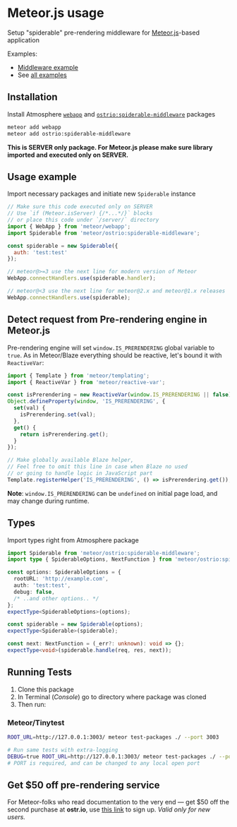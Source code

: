 # Meteor.js usage

Setup "spiderable" pre-rendering middleware for [Meteor.js](https://www.meteor.com/)-based application

Examples:

- [Middleware example](https://github.com/veliovgroup/spiderable-middleware/blob/master/examples/meteor.middleware.js)
- See [all examples](https://github.com/veliovgroup/spiderable-middleware/tree/master/examples)

## Installation

Install Atmosphere [`webapp`](https://atmospherejs.com/meteor/webapp) and [`ostrio:spiderable-middleware`](https://atmospherejs.com/ostrio/spiderable-middleware) packages

```sh
meteor add webapp
meteor add ostrio:spiderable-middleware
```

__This is SERVER only package. For Meteor.js please make sure library imported and executed only on SERVER.__

## Usage example

Import necessary packages and initiate new `Spiderable` instance

```js
// Make sure this code executed only on SERVER
// Use `if (Meteor.isServer) {/*...*/}` blocks
// or place this code under `/server/` directory
import { WebApp } from 'meteor/webapp';
import Spiderable from 'meteor/ostrio:spiderable-middleware';

const spiderable = new Spiderable({
  auth: 'test:test'
});

// meteor@>=3 use the next line for modern version of Meteor
WebApp.connectHandlers.use(spiderable.handler);

// meteor@<3 use the next line for meteor@2.x and meteor@1.x releases
WebApp.connectHandlers.use(spiderable);
```

## Detect request from Pre-rendering engine in Meteor.js

Pre-rendering engine will set `window.IS_PRERENDERING` global variable to `true`. As in Meteor/Blaze everything should be reactive, let's bound it with `ReactiveVar`:

```js
import { Template } from 'meteor/templating';
import { ReactiveVar } from 'meteor/reactive-var';

const isPrerendering = new ReactiveVar(window.IS_PRERENDERING || false);
Object.defineProperty(window, 'IS_PRERENDERING', {
  set(val) {
    isPrerendering.set(val);
  },
  get() {
    return isPrerendering.get();
  }
});

// Make globally available Blaze helper,
// Feel free to omit this line in case when Blaze no used
// or going to handle logic in JavaScript part
Template.registerHelper('IS_PRERENDERING', () => isPrerendering.get());
```

__Note__: `window.IS_PRERENDERING` can be `undefined` on initial page load, and may change during runtime.

## Types

Import types right from Atmosphere package

```ts
import Spiderable from 'meteor/ostrio:spiderable-middleware';
import type { SpiderableOptions, NextFunction } from 'meteor/ostrio:spiderable-middleware';

const options: SpiderableOptions = {
  rootURL: 'http://example.com',
  auth: 'test:test',
  debug: false,
  /* ..and other options.. */
};
expectType<SpiderableOptions>(options);

const spiderable = new Spiderable(options);
expectType<Spiderable>(spiderable);

const next: NextFunction = (_err?: unknown): void => {};
expectType<void>(spiderable.handle(req, res, next));
```

## Running Tests

1. Clone this package
2. In Terminal (*Console*) go to directory where package was cloned
3. Then run:

### Meteor/Tinytest

```sh
ROOT_URL=http://127.0.0.1:3003/ meteor test-packages ./ --port 3003

# Run same tests with extra-logging
DEBUG=true ROOT_URL=http://127.0.0.1:3003/ meteor test-packages ./ --port 3003
# PORT is required, and can be changed to any local open port
```

## Get $50 off pre-rendering service

For Meteor-folks who read documentation to the very end — get $50 off the second purchase at __ostr.io__, use [this link](https://ostr.io/signup/gCZWjiBScePWrnnDr) to sign up. *Valid only for new users.*
